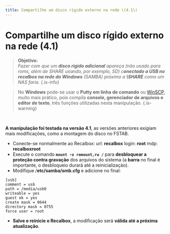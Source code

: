 ```yaml
---
title: Compartilhe um disco rígido externo na rede \(4.1\)
---
```


# Compartilhe um disco rígido externo na rede \(4.1\)


>**Objetivo:**   
>_Fazer com que um **disco rígido adicional** apareça \(não usado para roms, além de SHARE usando, por exemplo, SD\) c**onectado a USB no recalbox na rede do Windows** \(SAMBA\) próximo a  **\SHARE** como um NAS faria._
{.is-info}


>No **Windows** pode-se usar o **Putty em linha de comando** ou [WinSCP](https://recalbox.gitbook.io/tutorials/v/portugues/sistema/acesso/acesso-a-rede-via-winscp), muito mais prático, pois compila **console, gerenciador de arquivos e editor de texto**, três funções utilizadas nesta manipulação.
{.is-warning}

**​**

**A manipulação foi testada na versão 4.1**, as versões anteriores exigiam mais modificações, como a montagem do disco no FSTAB.

* Conecte-se normalmente ao Recalbox: url: **recalbox** login: **root** mdp: **recalboxroot**
* Execute o comando **`mount -o remount,rw /`** para **desbloquear a proteção contra gravação** dos arquivos do sistema \(a **barra** no final é importante, o desbloqueio durará até a reinicialização\).
* Modifique /**etc/samba/smb.cfg** e adicione no final:

```text
[usb]
comment = usb
path = /media/usb0
writeable = yes
guest ok = yes
create mask = 0644
directory mask = 0755
force user = root
```

* **Salve e reinicie o Recalbox**, a modificação será **válida até a próxima atualização**.

